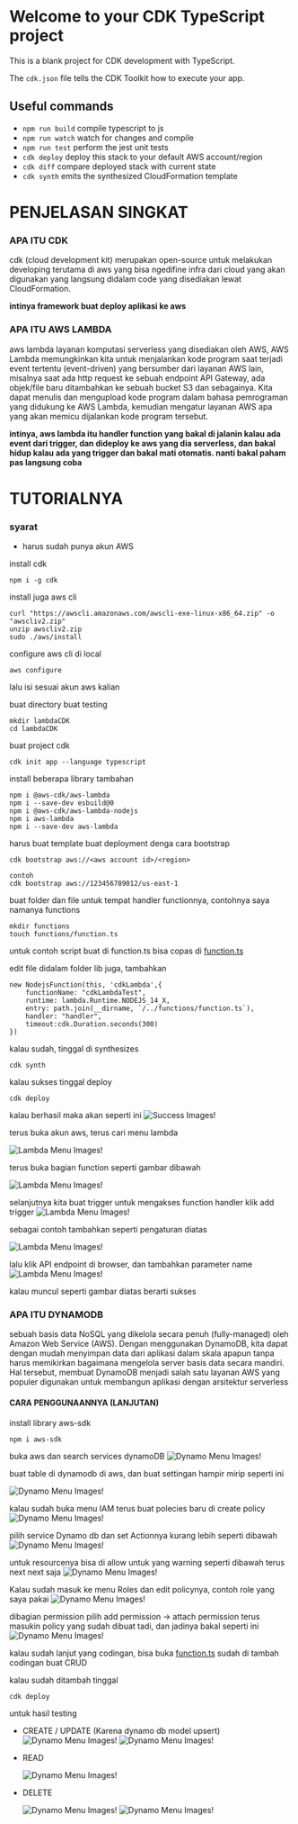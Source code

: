 # Welcome to your CDK TypeScript project

This is a blank project for CDK development with TypeScript.

The `cdk.json` file tells the CDK Toolkit how to execute your app.

## Useful commands

* `npm run build`   compile typescript to js
* `npm run watch`   watch for changes and compile
* `npm run test`    perform the jest unit tests
* `cdk deploy`      deploy this stack to your default AWS account/region
* `cdk diff`        compare deployed stack with current state
* `cdk synth`       emits the synthesized CloudFormation template

# PENJELASAN SINGKAT

### APA ITU CDK
cdk (cloud development kit) merupakan open-source untuk melakukan developing terutama di aws yang bisa ngedifine infra dari cloud yang akan digunakan yang langsung didalam code yang disediakan lewat CloudFormation.

<b>intinya framework buat deploy aplikasi ke aws</b>

### APA ITU AWS LAMBDA
aws lambda layanan komputasi serverless yang disediakan oleh AWS, AWS Lambda memungkinkan kita untuk menjalankan kode program saat terjadi event tertentu (event-driven) yang bersumber dari layanan AWS lain, misalnya saat ada http request ke sebuah endpoint API Gateway, ada objek/file baru ditambahkan ke sebuah bucket S3 dan sebagainya. Kita dapat menulis dan mengupload kode program dalam bahasa pemrograman yang didukung ke AWS Lambda, kemudian mengatur layanan AWS apa yang akan memicu dijalankan kode program tersebut.

<b>intinya, aws lambda itu handler function yang bakal di jalanin kalau ada event dari trigger, dan dideploy ke aws yang dia serverless, dan bakal hidup kalau ada yang trigger dan bakal mati otomatis. nanti bakal paham pas langsung coba</b>


# TUTORIALNYA

### syarat
- harus sudah punya akun AWS


install cdk
```
npm i -g cdk
```
install juga aws cli
```
curl "https://awscli.amazonaws.com/awscli-exe-linux-x86_64.zip" -o "awscliv2.zip"
unzip awscliv2.zip
sudo ./aws/install
```

configure aws cli di local
```
aws configure
```
lalu isi sesuai akun aws kalian

buat directory buat testing
```
mkdir lambdaCDK
cd lambdaCDK
```
buat project cdk
```
cdk init app --language typescript
```
install beberapa library tambahan
```
npm i @aws-cdk/aws-lambda
npm i --save-dev esbuild@0
npm i @aws-cdk/aws-lambda-nodejs
npm i aws-lambda
npm i --save-dev aws-lambda
```

harus buat template buat deployment denga cara bootstrap
```
cdk bootstrap aws://<aws account id>/<region>

contoh
cdk bootstrap aws://123456789012/us-east-1
```


buat folder dan file untuk tempat handler functionnya, contohnya saya namanya functions
```
mkdir functions
touch functions/function.ts
```
untuk contoh script buat di function.ts bisa copas di [function.ts](https://raw.githubusercontent.com/masnasri-a/lambdaCDK/main/functions/function.ts)

edit file didalam folder lib juga,
tambahkan
```
new NodejsFunction(this, 'cdkLambda',{
    functionName: "cdkLambdaTest",
    runtime: lambda.Runtime.NODEJS_14_X,
    entry: path.join(__dirname, `/../functions/function.ts`),
    handler: "handler",
    timeout:cdk.Duration.seconds(300)
})
```

kalau sudah, tinggal di synthesizes
```
cdk synth
```

kalau sukses tinggal deploy
```
cdk deploy
```

kalau berhasil maka akan seperti ini
![Success Images!](/public/4.png "Success Deploy")

terus buka akun aws, terus cari menu lambda

![Lambda Menu Images!](/public/5.png "Lambda Menus")

terus buka bagian function seperti gambar dibawah

![Lambda Menu Images!](/public/1.png "Lambda Menus")

selanjutnya kita buat trigger untuk mengakses function handler
klik add trigger
![Lambda Menu Images!](/public/2.png "Lambda Menus")

sebagai contoh tambahkan seperti pengaturan diatas

![Lambda Menu Images!](/public/3.png "Lambda Menus")

lalu klik API endpoint di browser, dan tambahkan parameter name
![Lambda Menu Images!](/public/6.png "Lambda Menus")

kalau muncul seperti gambar diatas berarti sukses


### APA ITU DYNAMODB

sebuah basis data NoSQL yang dikelola secara penuh (fully-managed) oleh Amazon Web Service (AWS). Dengan menggunakan DynamoDB, kita dapat dengan mudah menyimpan data dari aplikasi dalam skala apapun tanpa harus memikirkan bagaimana mengelola server basis data secara mandiri. Hal tersebut, membuat DynamoDB menjadi salah satu layanan AWS yang populer digunakan untuk membangun aplikasi dengan arsitektur serverless

#### CARA PENGGUNAANNYA (LANJUTAN)

install library aws-sdk
```
npm i aws-sdk
```

buka aws dan search services dynamoDB
![Dynamo Menu Images!](/public/10.png "Dynamo Menus")

buat table di dynamodb di aws, dan buat settingan hampir mirip seperti ini

![Dynamo Menu Images!](/public/11.png "Dynamo Menus")

kalau sudah buka menu IAM terus buat polecies baru di create policy
![Dynamo Menu Images!](/public/9.png "Dynamo Menus")

pilih service Dynamo db dan set Actionnya kurang lebih seperti dibawah
![Dynamo Menu Images!](/public/12.png "Dynamo Menus")

untuk resourcenya bisa di allow untuk yang warning seperti dibawah terus next next saja
![Dynamo Menu Images!](/public/13.png "Dynamo Menus")

Kalau sudah masuk ke menu Roles dan edit policynya, contoh role yang saya pakai 
![Dynamo Menu Images!](/public/14.png "Dynamo Menus")

dibagian permission pilih add permission -> attach permission terus masukin policy yang sudah dibuat tadi, dan jadinya bakal seperti ini
![Dynamo Menu Images!](/public/15.png "Dynamo Menus")

kalau sudah lanjut yang codingan, bisa buka [function.ts](https://raw.githubusercontent.com/masnasri-a/lambdaCDK/main/functions/function.ts) sudah di tambah codingan buat CRUD

kalau sudah ditambah tinggal 
```
cdk deploy
```

untuk hasil testing 
 - CREATE / UPDATE (Karena dynamo db model upsert)
  ![Dynamo Menu Images!](/public/16.png "Dynamo Menus")
  ![Dynamo Menu Images!](/public/17.png "Dynamo Menus")

- READ

  ![Dynamo Menu Images!](/public/18.png "Dynamo Menus")

- DELETE

  ![Dynamo Menu Images!](/public/19.png "Dynamo Menus")
  ![Dynamo Menu Images!](/public/20.png "Dynamo Menus")

